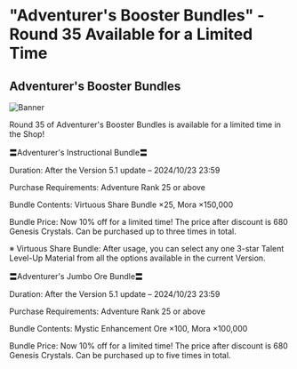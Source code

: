 # "Adventurer's Booster Bundles" - Round 35 Available for a Limited Time
## Adventurer's Booster Bundles
![Banner](https://sdk.hoyoverse.com/upload/ann/2024/09/19/e0bfb830220f5a33a21619187f0ff973_5984588957499220738.png)

Round 35 of Adventurer's Booster Bundles is available for a limited time in the Shop!

〓Adventurer's Instructional Bundle〓

Duration: After the Version 5.1 update – <t class="t_lc" contenteditable="false">2024/10/23 23:59</t>

Purchase Requirements: Adventure Rank 25 or above

Bundle Contents: Virtuous Share Bundle ×25, Mora ×150,000

Bundle Price: Now 10% off for a limited time! The price after discount is 680 Genesis Crystals. Can be purchased up to three times in total.

※ Virtuous Share Bundle: After usage, you can select any one 3-star Talent Level-Up Material from all the options available in the current Version.

〓Adventurer's Jumbo Ore Bundle〓

Duration: After the Version 5.1 update – <t class="t_lc" contenteditable="false">2024/10/23 23:59</t>

Purchase Requirements: Adventure Rank 25 or above

Bundle Contents: Mystic Enhancement Ore ×100, Mora ×100,000

Bundle Price: Now 10% off for a limited time! The price after discount is 680 Genesis Crystals. Can be purchased up to five times in total.
